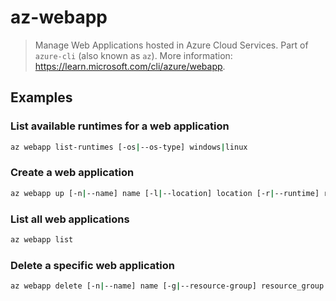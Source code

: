 # az-webapp

> Manage Web Applications hosted in Azure Cloud Services. Part of `azure-cli` (also known as `az`). More information: <https://learn.microsoft.com/cli/azure/webapp>.

## Examples

### List available runtimes for a web application

```bash
az webapp list-runtimes [-os|--os-type] windows|linux
```

### Create a web application

```bash
az webapp up [-n|--name] name [-l|--location] location [-r|--runtime] runtime
```

### List all web applications

```bash
az webapp list
```

### Delete a specific web application

```bash
az webapp delete [-n|--name] name [-g|--resource-group] resource_group
```
